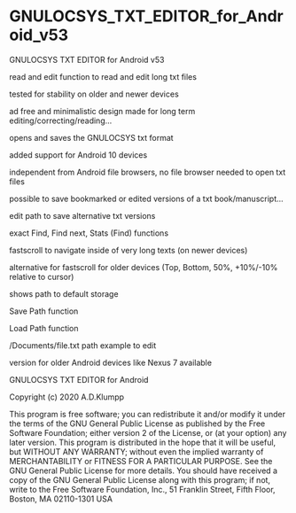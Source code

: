 # GNULOCSYS_TXT_EDITOR_for_Android_v53
GNULOCSYS TXT EDITOR for Android v53


read and edit function to read and edit long txt files

tested for stability on older and newer devices

ad free and minimalistic design made for long term editing/correcting/reading...

opens and saves the GNULOCSYS txt format

added support for Android 10 devices

independent from Android file browsers, no file browser needed to open txt files

possible to save bookmarked or edited versions of a txt book/manuscript...

edit path to save alternative txt versions

exact Find, Find next, Stats (Find) functions

fastscroll to navigate inside of very long texts (on newer devices)

alternative for fastscroll for older devices (Top, Bottom, 50%, +10%/-10% relative to cursor)

shows path to default storage

Save Path function

Load Path function

/Documents/file.txt path example to edit

version for older Android devices like Nexus 7 available





GNULOCSYS TXT EDITOR for Android

Copyright (c) 2020 A.D.Klumpp

This program is free software; you can redistribute it and/or modify
it under the terms of the GNU General Public License as published by
the Free Software Foundation; either version 2 of the License, or
(at your option) any later version.
This program is distributed in the hope that it will be useful,
but WITHOUT ANY WARRANTY; without even the implied warranty of
MERCHANTABILITY or FITNESS FOR A PARTICULAR PURPOSE. See the
GNU General Public License for more details.
You should have received a copy of the GNU General Public License
along with this program; if not, write to the Free Software
Foundation, Inc., 51 Franklin Street, Fifth Floor, Boston, MA 02110-1301 USA 
